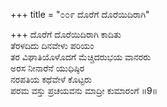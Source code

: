 +++
title = "೦೦೯ ದೊರೆಗೆ ದೊರೆಯಿದಿರಾಗಿ"

+++
ದೊರೆಗೆ ದೊರೆಯಿದಿರಾಗಿ ಕಾದಿತು   
ತೆರಳದಿದು ದಿನವೇಳು ಪರಿಯಂ  
ತರ ವಿಘಾತಿಯೊಳೊದಗೆ ಮೆಚ್ಚಿದರುಭಯ ವಾನರರು   
ಅರಸ ನೀನಾರೆನೆ ಯುಧಿಷ್ಠಿರ   
ನರಪತಿಯ ಕಥೆವೇಳೆ ಕೊಟ್ಟರು   
ಪರಮ ವಸ್ತು ಪ್ರಚಯವನು ಮಾದ್ರೀ ಕುಮಾರಂಗೆ     ॥9॥